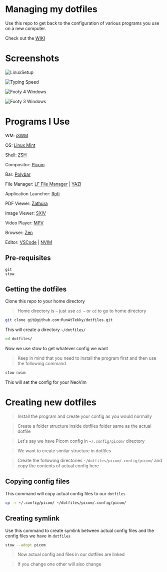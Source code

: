 # Managing my dotfiles
Use this repo to get back to the configuration of various programs you use on a new computer.

Check out the [WIKI](https://github.com/RunAtTekky/dotfiles/wiki)

# Screenshots
![LinuxSetup](https://i.postimg.cc/BvVDmsdr/Linux-Setup.png)

![Typing Speed](https://i.postimg.cc/3R3Rjqws/typing-speed-147-WPM.png)

![Footy 4 Windows](https://i.imgur.com/sTbnrdq.png)

![Footy 3 Windows](https://i.imgur.com/4mIljue.png)


# Programs I Use
WM: [i3WM](https://github.com/i3/i3)

OS: [Linux Mint](https://linuxmint.com/)

Shell: [ZSH](https://wiki.archlinux.org/title/Zsh)

Compositor: [Picom](https://github.com/ibhagwan/picom)

Bar: [Polybar](https://github.com/polybar/polybar)

File Manager: [LF File Manager](https://github.com/gokcehan/lf) | 
[YAZI](https://github.com/sxyazi/yazi)

Application Launcher: [Rofi](https://github.com/davatorium/rofi)

PDF Viewer: [Zathura](https://pwmt.org/projects/zathura/)

Image Viewer: [SXIV](https://github.com/xyb3rt/sxiv)

Video Player: [MPV](https://mpv.io/)

Browser: [Zen](https://zen-browser.app/)

Editor: [VSCode](https://github.com/microsoft/vscode) | [NVIM](https://github.com/neovim/neovim)

## Pre-requisites
```
git
stow
```
<!-- - `git` -->
<!-- - `stow` -->

## Getting the dotfiles
Clone this repo to your home directory
> Home directory is `~` just use `cd ~` or `cd` to go to home directory

```bash
git clone git@github.com:RunAtTekky/dotfiles.git
```


This will create a directory `~/dotfiles/`

```bash
cd dotfiles/
```

Now we use stow to get whatever config we want

> Keep in mind that you need to install the program first and then use the following command

```bash
stow nvim
```

This will set the config for your NeoVim

# Creating new dotfiles

> Install the program and create your config as you would normally

> Create a folder structure inside dotfiles folder same as the actual dotfile

> Let's say we have Picom config in `~/.config/picom/` directory

> We want to create similar structure in dotfiles

> Create the following directories `~/dotfiles/picom/.config/picom/` and copy the contents of actual config here

## Copying config files
This command will copy actual config files to our `dotfiles` 

```bash
cp -r ~/.config/picom/ ~/dotfiles/picom/.config/picom/
```

## Creating symlink
Use this command to create symlink between actual config files and the config files we have in `dotfiles`

```bash
stow --adopt picom
```

> Now actual config and files in our dotfiles are linked

> If you change one other will also change

